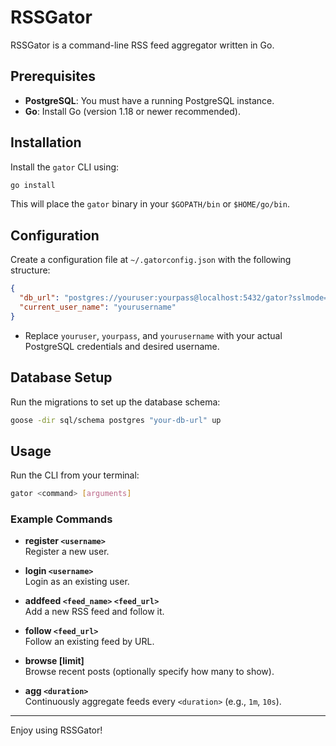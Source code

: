 # RSSGator

RSSGator is a command-line RSS feed aggregator written in Go.

## Prerequisites

- **PostgreSQL**: You must have a running PostgreSQL instance.
- **Go**: Install Go (version 1.18 or newer recommended).

## Installation

Install the `gator` CLI using:

```sh
go install
```

This will place the `gator` binary in your `$GOPATH/bin` or `$HOME/go/bin`.

## Configuration

Create a configuration file at `~/.gatorconfig.json` with the following structure:

```json
{
  "db_url": "postgres://youruser:yourpass@localhost:5432/gator?sslmode=disable",
  "current_user_name": "yourusername"
}
```

- Replace `youruser`, `yourpass`, and `yourusername` with your actual PostgreSQL credentials and desired username.

## Database Setup

Run the migrations to set up the database schema:

```sh
goose -dir sql/schema postgres "your-db-url" up
```

## Usage

Run the CLI from your terminal:

```sh
gator <command> [arguments]
```

### Example Commands

- **register `<username>`**  
  Register a new user.

- **login `<username>`**  
  Login as an existing user.

- **addfeed `<feed_name>` `<feed_url>`**  
  Add a new RSS feed and follow it.

- **follow `<feed_url>`**  
  Follow an existing feed by URL.

- **browse [limit]**  
  Browse recent posts (optionally specify how many to show).

- **agg `<duration>`**  
  Continuously aggregate feeds every `<duration>` (e.g., `1m`, `10s`).

---

Enjoy using RSSGator!